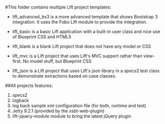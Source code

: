 #This folder contains multiple Lift project templates:

- lift_advanced_bs3 is a more advanced template that shows Bootstrap 3 integration.
             It uses the Fobo Lift module to provide the integration.

- lift_basic is a basic Lift application with a built-in user class
             and nice use of Blueprint CSS and HTML5


- lift_blank is a blank Lift project that does not have any model
             or CSS

- lift_mvc   is a Lift project that uses Lift's MVC support rather
             than view-first.  No model stuff, but Blueprint CSS

- lift_json  is a Lift project that uses Lift's json library in a specs2 test class
             to demonstrate extractions based on case classes.


##All projects features:

1. specs2
2. logback
3. log back sample xml configuration file (for both, runtime and test)
4. Jetty 9.2.1 (provided by the xsbt-web-plugin)
5. lift-jquery-module module to bring the latest jQuery plugin

